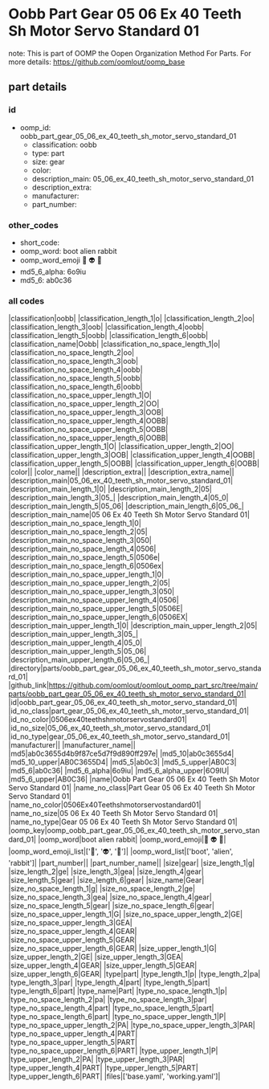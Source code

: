 # Oobb Part Gear 05 06 Ex 40 Teeth Sh Motor Servo Standard 01  

note: This is part of OOMP the Oopen Organization Method For Parts. For more details: https://github.com/oomlout/oomp_base

##  part details





### id
* oomp_id: oobb_part_gear_05_06_ex_40_teeth_sh_motor_servo_standard_01
  * classification: oobb
  * type: part
  * size: gear
  * color: 
  * description_main: 05_06_ex_40_teeth_sh_motor_servo_standard_01
  * description_extra: 
  * manufacturer: 
  * part_number: 

### other_codes
* short_code: 
* oomp_word: boot alien rabbit
* oomp_word_emoji :boot: :alien: :rabbit:
* md5_6_alpha: 6o9iu
* md5_6: ab0c36

### all codes 
|classification|oobb|
|classification_length_1|o|
|classification_length_2|oo|
|classification_length_3|oob|
|classification_length_4|oobb|
|classification_length_5|oobb|
|classification_length_6|oobb|
|classification_name|Oobb|
|classification_no_space_length_1|o|
|classification_no_space_length_2|oo|
|classification_no_space_length_3|oob|
|classification_no_space_length_4|oobb|
|classification_no_space_length_5|oobb|
|classification_no_space_length_6|oobb|
|classification_no_space_upper_length_1|O|
|classification_no_space_upper_length_2|OO|
|classification_no_space_upper_length_3|OOB|
|classification_no_space_upper_length_4|OOBB|
|classification_no_space_upper_length_5|OOBB|
|classification_no_space_upper_length_6|OOBB|
|classification_upper_length_1|O|
|classification_upper_length_2|OO|
|classification_upper_length_3|OOB|
|classification_upper_length_4|OOBB|
|classification_upper_length_5|OOBB|
|classification_upper_length_6|OOBB|
|color||
|color_name||
|description_extra||
|description_extra_name||
|description_main|05_06_ex_40_teeth_sh_motor_servo_standard_01|
|description_main_length_1|0|
|description_main_length_2|05|
|description_main_length_3|05_|
|description_main_length_4|05_0|
|description_main_length_5|05_06|
|description_main_length_6|05_06_|
|description_main_name|05 06 Ex 40 Teeth Sh Motor Servo Standard 01|
|description_main_no_space_length_1|0|
|description_main_no_space_length_2|05|
|description_main_no_space_length_3|050|
|description_main_no_space_length_4|0506|
|description_main_no_space_length_5|0506e|
|description_main_no_space_length_6|0506ex|
|description_main_no_space_upper_length_1|0|
|description_main_no_space_upper_length_2|05|
|description_main_no_space_upper_length_3|050|
|description_main_no_space_upper_length_4|0506|
|description_main_no_space_upper_length_5|0506E|
|description_main_no_space_upper_length_6|0506EX|
|description_main_upper_length_1|0|
|description_main_upper_length_2|05|
|description_main_upper_length_3|05_|
|description_main_upper_length_4|05_0|
|description_main_upper_length_5|05_06|
|description_main_upper_length_6|05_06_|
|directory|parts/oobb_part_gear_05_06_ex_40_teeth_sh_motor_servo_standard_01|
|github_link|https://github.com/oomlout/oomlout_oomp_part_src/tree/main/parts/oobb_part_gear_05_06_ex_40_teeth_sh_motor_servo_standard_01|
|id|oobb_part_gear_05_06_ex_40_teeth_sh_motor_servo_standard_01|
|id_no_class|part_gear_05_06_ex_40_teeth_sh_motor_servo_standard_01|
|id_no_color|0506ex40teethshmotorservostandard01|
|id_no_size|05_06_ex_40_teeth_sh_motor_servo_standard_01|
|id_no_type|gear_05_06_ex_40_teeth_sh_motor_servo_standard_01|
|manufacturer||
|manufacturer_name||
|md5|ab0c3655d4b9f87ce5d7f9d890ff297e|
|md5_10|ab0c3655d4|
|md5_10_upper|AB0C3655D4|
|md5_5|ab0c3|
|md5_5_upper|AB0C3|
|md5_6|ab0c36|
|md5_6_alpha|6o9iu|
|md5_6_alpha_upper|6O9IU|
|md5_6_upper|AB0C36|
|name|Oobb Part Gear 05 06 Ex 40 Teeth Sh Motor Servo Standard 01|
|name_no_class|Part Gear 05 06 Ex 40 Teeth Sh Motor Servo Standard 01|
|name_no_color|0506Ex40Teethshmotorservostandard01|
|name_no_size|05 06 Ex 40 Teeth Sh Motor Servo Standard 01|
|name_no_type|Gear 05 06 Ex 40 Teeth Sh Motor Servo Standard 01|
|oomp_key|oomp_oobb_part_gear_05_06_ex_40_teeth_sh_motor_servo_standard_01|
|oomp_word|boot alien rabbit|
|oomp_word_emoji|:boot: :alien: :rabbit:|
|oomp_word_emoji_list|[':boot:', ':alien:', ':rabbit:']|
|oomp_word_list|['boot', 'alien', 'rabbit']|
|part_number||
|part_number_name||
|size|gear|
|size_length_1|g|
|size_length_2|ge|
|size_length_3|gea|
|size_length_4|gear|
|size_length_5|gear|
|size_length_6|gear|
|size_name|Gear|
|size_no_space_length_1|g|
|size_no_space_length_2|ge|
|size_no_space_length_3|gea|
|size_no_space_length_4|gear|
|size_no_space_length_5|gear|
|size_no_space_length_6|gear|
|size_no_space_upper_length_1|G|
|size_no_space_upper_length_2|GE|
|size_no_space_upper_length_3|GEA|
|size_no_space_upper_length_4|GEAR|
|size_no_space_upper_length_5|GEAR|
|size_no_space_upper_length_6|GEAR|
|size_upper_length_1|G|
|size_upper_length_2|GE|
|size_upper_length_3|GEA|
|size_upper_length_4|GEAR|
|size_upper_length_5|GEAR|
|size_upper_length_6|GEAR|
|type|part|
|type_length_1|p|
|type_length_2|pa|
|type_length_3|par|
|type_length_4|part|
|type_length_5|part|
|type_length_6|part|
|type_name|Part|
|type_no_space_length_1|p|
|type_no_space_length_2|pa|
|type_no_space_length_3|par|
|type_no_space_length_4|part|
|type_no_space_length_5|part|
|type_no_space_length_6|part|
|type_no_space_upper_length_1|P|
|type_no_space_upper_length_2|PA|
|type_no_space_upper_length_3|PAR|
|type_no_space_upper_length_4|PART|
|type_no_space_upper_length_5|PART|
|type_no_space_upper_length_6|PART|
|type_upper_length_1|P|
|type_upper_length_2|PA|
|type_upper_length_3|PAR|
|type_upper_length_4|PART|
|type_upper_length_5|PART|
|type_upper_length_6|PART|
|files|['base.yaml', 'working.yaml']|
